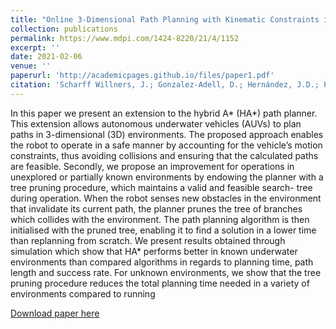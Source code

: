 ```yaml
---
title: "Online 3-Dimensional Path Planning with Kinematic Constraints in Unknown Environments Using Hybrid A* with Tree Pruning"
collection: publications
permalink: https://www.mdpi.com/1424-8220/21/4/1152
excerpt: ''
date: 2021-02-06
venue: ''
paperurl: 'http://academicpages.github.io/files/paper1.pdf'
citation: 'Scharff Willners, J.; Gonzalez-Adell, D.; Hernández, J.D.; Pairet, È.; Petillot, Y. Online 3-Dimensional Path Planning with Kinematic Constraints in Unknown Environments Using Hybrid A* with Tree Pruning. <i>Sensors</i> 2021, 21, 1152. https://doi.org/10.3390/s21041152'
---
```

In this paper we present an extension to the hybrid A* (HA*) path planner. This extension allows autonomous underwater vehicles (AUVs) to plan paths in 3-dimensional (3D) environments. The proposed approach enables the robot to operate in a safe manner by accounting for the vehicle’s motion constraints, thus avoiding collisions and ensuring that the calculated paths are feasible. Secondly, we propose an improvement for operations in unexplored or partially known environments by endowing the planner with a tree pruning procedure, which maintains a valid and feasible search- tree during operation. When the robot senses new obstacles in the environment that invalidate its current path, the planner prunes the tree of branches which collides with the environment. The path planning algorithm is then initialised with the pruned tree, enabling it to find a solution in a lower time than replanning from scratch. We present results obtained through simulation which show that HA* performs better in known underwater environments than compared algorithms in regards to planning time, path length and success rate. For unknown environments, we show that the tree pruning procedure reduces the total planning time needed in a variety of environments compared to running

[Download paper here](https://www.mdpi.com/1424-8220/21/4/1152)


